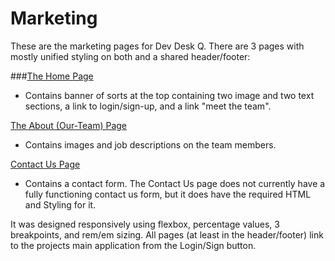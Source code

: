 # Marketing

These are the marketing pages for Dev Desk Q. There are 3 pages with mostly unified styling on both and a shared header/footer:

###[The Home Page](https://dev-desk-q.netlify.app/index.html)
- Contains banner of sorts at the top containing two image and two text sections, a link to login/sign-up, and a link "meet the team".

[The About (Our-Team) Page](https://dev-desk-q.netlify.app/about.html)
- Contains images and job descriptions on the team members.

[Contact Us Page](https://dev-desk-q.netlify.app/contact.html)
- Contains a contact form. The Contact Us page does not currently have a fully functioning contact us form, but it does have the required HTML and Styling for it.

It was designed responsively using flexbox, percentage values, 3 breakpoints, and rem/em sizing. All pages (at least in the header/footer) link to the projects main application from the Login/Sign button.
